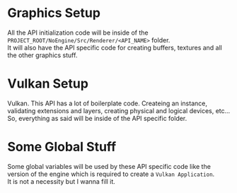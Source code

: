 # Graphics Setup
All the API initialization code will be inside of the `PROJECT_ROOT/NoEngine/Src/Renderer/<API_NAME>` folder.\
It will also have the API specific code for creating buffers, textures and all the other graphics stuff.

# Vulkan Setup
Vulkan. This API has a lot of boilerplate code. Createing an instance, validating extensions and layers, creating physical and logical devices, etc...\
So, everything as said will be inside of the API specific folder.

# Some Global Stuff
Some global variables will be used by these API specific code like the version of the engine which is required to create a `Vulkan Application`.\
It is not a necessity but I wanna fill it.